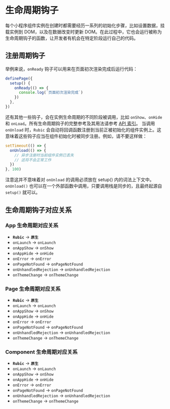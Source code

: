 # 生命周期钩子

每个小程序组件实例在创建时都需要经历一系列的初始化步骤，比如设置数据，挂载实例到 DOM，以及在数据改变时更新 DOM。在此过程中，它也会运行被称为生命周期钩子的函数，让开发者有机会在特定阶段运行自己的代码。

## 注册周期钩子

举例来说，`onReady` 钩子可以用来在页面初次渲染完成后运行代码：

```ts
definePage({
  setup() {
    onReady(() => {
      console.log(`页面初次渲染完成`)
    })
  },
})
```

还有其他一些钩子，会在实例生命周期的不同阶段被调用，比如 `onShow`、`onHide` 和 `onLoad`。所有生命周期钩子的完整参考及其用法请参考 [API 索引](../api/index.md)。
当调用 `onUnload` 时，`Rubic` 会自动将回调函数注册到当前正被初始化的组件实例上。这意味着这些钩子应当在组件初始化时被同步注册。例如，请不要这样做：

```ts
setTimeout(() => {
  onUnload(() => {
    // 异步注册时当前组件实例已丢失
    // 这将不会正常工作
  })
}, 100)
```

注意这并不意味着对 `onUnload` 的调用必须放在 setup() 内的词法上下文中。`onUnload()` 也可以在一个外部函数中调用，只要调用栈是同步的，且最终起源自 `setup()` 就可以。

## 生命周期钩子对应关系

### App 生命周期对应关系

- **`Rubic`** -> **`原生`**
- `onLaunch` -> `onLaunch`
- `onAppShow` -> `onShow`
- `onAppHide` -> `onHide`
- `onError` -> `onError`
- `onPageNotFound` -> `onPageNotFound`
- `onUnhandledRejection` -> `onUnhandledRejection`
- `onThemeChange` -> `onThemeChange`

### Page 生命周期对应关系

- **`Rubic`** -> **`原生`**
- `onLaunch` -> `onLaunch`
- `onAppShow` -> `onShow`
- `onAppHide` -> `onHide`
- `onError` -> `onError`
- `onPageNotFound` -> `onPageNotFound`
- `onUnhandledRejection` -> `onUnhandledRejection`
- `onThemeChange` -> `onThemeChange`

### Component 生命周期对应关系

- **`Rubic`** -> **`原生`**
- `onLaunch` -> `onLaunch`
- `onAppShow` -> `onShow`
- `onAppHide` -> `onHide`
- `onError` -> `onError`
- `onPageNotFound` -> `onPageNotFound`
- `onUnhandledRejection` -> `onUnhandledRejection`
- `onThemeChange` -> `onThemeChange`
